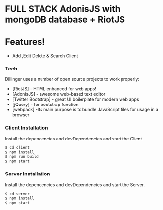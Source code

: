 # FULL STACK AdonisJS with mongoDB database + RiotJS 
# Features!

  - Add ,Edit Delete & Search Client

### Tech

Dillinger uses a number of open source projects to work properly:

* [RiotJS] - HTML enhanced for web apps!
* [AdonisJS] - awesome web-based text editor
* [Twitter Bootstrap] - great UI boilerplate for modern web apps
* [jQuery] - for bootstrap function
* [webpack] -Its main purpose is to bundle JavaScript files for usage in a browser

### Client Installation
Install the dependencies and devDependencies and start the Client.

```sh
$ cd client
$ npm install
$ npm run build
$ npm start
```

### Server Installation
Install the dependencies and devDependencies and start the Server.

```sh
$ cd server
$ npm install
$ npm start
```
